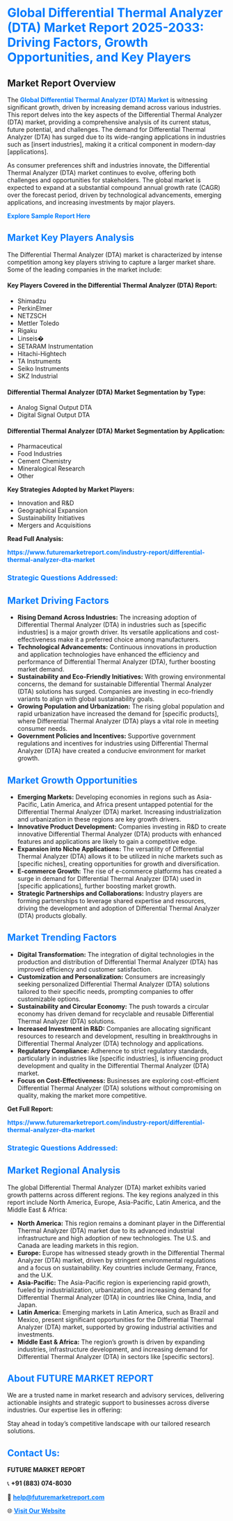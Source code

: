 <h1 style="color: #007BFF;">Global Differential Thermal Analyzer (DTA) Market Report 2025-2033: Driving Factors, Growth Opportunities, and Key Players</h1>

<section id="overview">
<h2>Market Report Overview</h2>
<p>The <a href="https://www.futuremarketreport.com/industry-report/differential-thermal-analyzer-dta-market" style="color: #007BFF; text-decoration: none;"><strong>Global Differential Thermal Analyzer (DTA) Market</strong></a> is witnessing significant growth, driven by increasing demand across various industries. This report delves into the key aspects of the Differential Thermal Analyzer (DTA) market, providing a comprehensive analysis of its current status, future potential, and challenges. The demand for Differential Thermal Analyzer (DTA) has surged due to its wide-ranging applications in industries such as [insert industries], making it a critical component in modern-day [applications].</p>
<p>As consumer preferences shift and industries innovate, the Differential Thermal Analyzer (DTA) market continues to evolve, offering both challenges and opportunities for stakeholders. The global market is expected to expand at a substantial compound annual growth rate (CAGR) over the forecast period, driven by technological advancements, emerging applications, and increasing investments by major players.</p>
</section>

<section id="overview">
<p><a href="https://www.futuremarketreport.com/request-sample/reportId=83810" style="color: #007BFF; text-decoration: none;"><strong>Explore Sample Report Here</strong></a></p>
</section>

<section id="key-players">
<h2 style="color: #007BFF;">Market Key Players Analysis</h2>
<p>The Differential Thermal Analyzer (DTA) market is characterized by intense competition among key players striving to capture a larger market share. Some of the leading companies in the market include:</p>
<h4>Key Players Covered in the Differential Thermal Analyzer (DTA) Report:</h4>
<ul><li>Shimadzu</li><li>PerkinElmer</li><li>NETZSCH</li><li>Mettler Toledo</li><li>Rigaku</li><li>Linseis�</li><li>SETARAM Instrumentation</li><li>Hitachi-Hightech</li><li>TA Instruments</li><li>Seiko Instruments</li><li>SKZ Industrial</li></ul>
<h4>Differential Thermal Analyzer (DTA) Market Segmentation by Type:</h4>
<ul><li>Analog Signal Output DTA</li><li>Digital Signal Output DTA</li></ul>

<h4>Differential Thermal Analyzer (DTA) Market Segmentation by Application:</h4>
<ul><li>Pharmaceutical</li><li>Food Industries</li><li>Cement Chemistry</li><li>Mineralogical Research</li><li>Other</li></ul>
<p><strong>Key Strategies Adopted by Market Players:</strong></p>
<ul>
<li>Innovation and R&D</li>
<li>Geographical Expansion</li>
<li>Sustainability Initiatives</li>
<li>Mergers and Acquisitions</li>
</ul>
</section>

<section>
<p><strong>Read Full Analysis: </strong></p><a href="https://www.futuremarketreport.com/industry-report/differential-thermal-analyzer-dta-market" style="color: #007BFF; text-decoration: none;"><strong>https://www.futuremarketreport.com/industry-report/differential-thermal-analyzer-dta-market</strong></a>
<h3 style="color: #007BFF;">Strategic Questions Addressed:</h3>
</section>

<section id="driving-factors">
<h2 style="color: #007BFF;">Market Driving Factors</h2>
<ul>
<li><strong>Rising Demand Across Industries:</strong> The increasing adoption of Differential Thermal Analyzer (DTA) in industries such as [specific industries] is a major growth driver. Its versatile applications and cost-effectiveness make it a preferred choice among manufacturers.</li>
<li><strong>Technological Advancements:</strong> Continuous innovations in production and application technologies have enhanced the efficiency and performance of Differential Thermal Analyzer (DTA), further boosting market demand.</li>
<li><strong>Sustainability and Eco-Friendly Initiatives:</strong> With growing environmental concerns, the demand for sustainable Differential Thermal Analyzer (DTA) solutions has surged. Companies are investing in eco-friendly variants to align with global sustainability goals.</li>
<li><strong>Growing Population and Urbanization:</strong> The rising global population and rapid urbanization have increased the demand for [specific products], where Differential Thermal Analyzer (DTA) plays a vital role in meeting consumer needs.</li>
<li><strong>Government Policies and Incentives:</strong> Supportive government regulations and incentives for industries using Differential Thermal Analyzer (DTA) have created a conducive environment for market growth.</li>
</ul>
</section>

<section id="growth-opportunities">
<h2 style="color: #007BFF;">Market Growth Opportunities</h2>
<ul>
<li><strong>Emerging Markets:</strong> Developing economies in regions such as Asia-Pacific, Latin America, and Africa present untapped potential for the Differential Thermal Analyzer (DTA) market. Increasing industrialization and urbanization in these regions are key growth drivers.</li>
<li><strong>Innovative Product Development:</strong> Companies investing in R&D to create innovative Differential Thermal Analyzer (DTA) products with enhanced features and applications are likely to gain a competitive edge.</li>
<li><strong>Expansion into Niche Applications:</strong> The versatility of Differential Thermal Analyzer (DTA) allows it to be utilized in niche markets such as [specific niches], creating opportunities for growth and diversification.</li>
<li><strong>E-commerce Growth:</strong> The rise of e-commerce platforms has created a surge in demand for Differential Thermal Analyzer (DTA) used in [specific applications], further boosting market growth.</li>
<li><strong>Strategic Partnerships and Collaborations:</strong> Industry players are forming partnerships to leverage shared expertise and resources, driving the development and adoption of Differential Thermal Analyzer (DTA) products globally.</li>
</ul>
</section>

<section id="trending-factors">
<h2 style="color: #007BFF;">Market Trending Factors</h2>
<ul>
<li><strong>Digital Transformation:</strong> The integration of digital technologies in the production and distribution of Differential Thermal Analyzer (DTA) has improved efficiency and customer satisfaction.</li>
<li><strong>Customization and Personalization:</strong> Consumers are increasingly seeking personalized Differential Thermal Analyzer (DTA) solutions tailored to their specific needs, prompting companies to offer customizable options.</li>
<li><strong>Sustainability and Circular Economy:</strong> The push towards a circular economy has driven demand for recyclable and reusable Differential Thermal Analyzer (DTA) solutions.</li>
<li><strong>Increased Investment in R&D:</strong> Companies are allocating significant resources to research and development, resulting in breakthroughs in Differential Thermal Analyzer (DTA) technology and applications.</li>
<li><strong>Regulatory Compliance:</strong> Adherence to strict regulatory standards, particularly in industries like [specific industries], is influencing product development and quality in the Differential Thermal Analyzer (DTA) market.</li>
<li><strong>Focus on Cost-Effectiveness:</strong> Businesses are exploring cost-efficient Differential Thermal Analyzer (DTA) solutions without compromising on quality, making the market more competitive.</li>
</ul>
</section>

<section>
<p><strong>Get Full Report: </strong></p><a href="https://www.futuremarketreport.com/industry-report/differential-thermal-analyzer-dta-market" style="color: #007BFF; text-decoration: none;"><strong>https://www.futuremarketreport.com/industry-report/differential-thermal-analyzer-dta-market</strong></a>
<h3 style="color: #007BFF;">Strategic Questions Addressed:</h3>
</section>


<section id="regional-analysis">
<h2 style="color: #007BFF;">Market Regional Analysis</h2>
<p>The global Differential Thermal Analyzer (DTA) market exhibits varied growth patterns across different regions. The key regions analyzed in this report include North America, Europe, Asia-Pacific, Latin America, and the Middle East & Africa:</p>
<ul>
<li><strong>North America:</strong> This region remains a dominant player in the Differential Thermal Analyzer (DTA) market due to its advanced industrial infrastructure and high adoption of new technologies. The U.S. and Canada are leading markets in this region.</li>
<li><strong>Europe:</strong> Europe has witnessed steady growth in the Differential Thermal Analyzer (DTA) market, driven by stringent environmental regulations and a focus on sustainability. Key countries include Germany, France, and the U.K.</li>
<li><strong>Asia-Pacific:</strong> The Asia-Pacific region is experiencing rapid growth, fueled by industrialization, urbanization, and increasing demand for Differential Thermal Analyzer (DTA) in countries like China, India, and Japan.</li>
<li><strong>Latin America:</strong> Emerging markets in Latin America, such as Brazil and Mexico, present significant opportunities for the Differential Thermal Analyzer (DTA) market, supported by growing industrial activities and investments.</li>
<li><strong>Middle East & Africa:</strong> The region’s growth is driven by expanding industries, infrastructure development, and increasing demand for Differential Thermal Analyzer (DTA) in sectors like [specific sectors].</li>
</ul>
</section>

<footer>
<h2 style="color: #007BFF;">About FUTURE MARKET REPORT</h2>
<p>We are a trusted name in market research and advisory services, delivering actionable insights and strategic support to businesses across diverse industries. Our expertise lies in offering:</p>

<p>Stay ahead in today’s competitive landscape with our tailored research solutions.</p>

<h2 style="color: #007BFF;">Contact Us:</h2>
<p><strong>FUTURE MARKET REPORT</strong></p>
<p>📞 <strong>+91 (883) 074-8030</strong></p>
<p>📧 <strong><a href="mailto:help@futuremarketreport.com" style="color: #007BFF;">help@futuremarketreport.com</a></strong></p>
<p>🌐 <strong><a href="https://www.futuremarketreport.com/" style="color: #007BFF;">Visit Our Website</a></strong></p>
</footer>